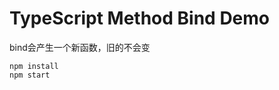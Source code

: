 TypeScript Method Bind Demo
===========================

bind会产生一个新函数，旧的不会变

```
npm install
npm start
```
